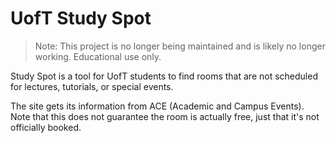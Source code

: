 
# UofT Study Spot

> Note: This project is no longer being maintained and is likely no longer working. Educational use only. 

Study Spot is a tool for UofT students to find rooms that are not scheduled for lectures, tutorials, or special events.

The site gets its information from ACE (Academic and Campus Events). Note that this does not guarantee the room is actually free, just that it's not officially booked.
